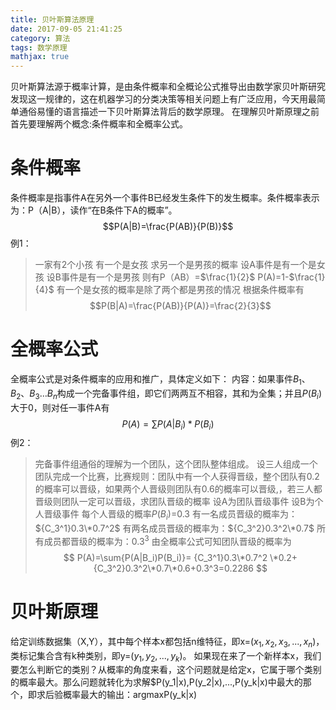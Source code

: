 ```yaml
---
title: 贝叶斯算法原理
date: 2017-09-05 21:41:25
category: 算法
tags: 数学原理
mathjax: true
---
```

贝叶斯算法源于概率计算，是由条件概率和全概论公式推导出由数学家贝叶斯研究发现这一规律的，这在机器学习的分类决策等相关问题上有广泛应用，今天用最简单通俗易懂的语言描述一下贝叶斯算法背后的数学原理。
在理解贝叶斯原理之前首先要理解两个概念:条件概率和全概率公式。
<!--more -->
# 条件概率
条件概率是指事件A在另外一个事件B已经发生条件下的发生概率。条件概率表示为：P（A|B），读作“在B条件下A的概率”。
 $$P(A|B)=\frac{P(AB)}{P(B)}$$
 例1：
 > 一家有2个小孩 有一个是女孩 求另一个是男孩的概率
 > 设A事件是有一个是女孩
 > 设B事件是有一个是男孩
 > 则有P（AB）=$\frac{1}{2}$
 > P(A)=1-$\frac{1}{4}$ 有一个是女孩的概率是除了两个都是男孩的情况
 > 根据条件概率有
 > $$P(B|A)=\frac{P(AB)}{P(A)}=\frac{2}{3}$$
 
# 全概率公式
 全概率公式是对条件概率的应用和推广，具体定义如下：
 内容：如果事件$B_1$、$B_2$、$B_3$…$B_n$构成一个完备事件组，即它们两两互不相容，其和为全集；并且$P(B_i)$大于0，则对任一事件A有
 $$P(A)=\sum{P(A|B_i)*P(B_i)}$$
例2：
> 完备事件组通俗的理解为一个团队，这个团队整体组成。
> 设三人组成一个团队完成一个比赛，比赛规则：团队中有一个人获得晋级，整个团队有0.2的概率可以晋级，如果两个人晋级则团队有0.6的概率可以晋级,，若三人都晋级则团队一定可以晋级，求团队晋级的概率
> 设A为团队晋级事件
> 设B为个人晋级事件
> 每个人晋级的概率$P(B_i)$=0.3
> 有一名成员晋级的概率为：${C_3^1}0.3\*0.7^2$
  有两名成员晋级的概率为：${C_3^2}0.3^2\*0.7$
  所有成员都晋级的概率为：$0.3^3$
> 由全概率公式可知团队晋级的概率为
 $$ P(A)=\sum{P(A|B_i)P(B_i)}= {C_3^1}0.3\*0.7^2 \*0.2+{C_3^2}0.3^2\*0.7\*0.6+0.3^3=0.2286 $$

# 贝叶斯原理
给定训练数据集（X,Y），其中每个样本x都包括n维特征，即x=($x_1,x_2,x_3,...,x_n$)，类标记集合含有k种类别，即y=($y_1,y_2,...,y_k$)。 如果现在来了一个新样本x，我们要怎么判断它的类别？从概率的角度来看，这个问题就是给定x，它属于哪个类别的概率最大。那么问题就转化为求解$P(y_1|x),P(y_2|x),...,P(y_k|x)中最大的那个，即求后验概率最大的输出：argmaxP(y_k|x)

<!--
# 应用案例
例3：假如医院门诊有一下就诊记录
>
 发烧 ,  是  
 打喷嚏 ,  是  
 打喷嚏 ,  否  
 发烧 ,  是  
 发烧 ,  否  
 发烧 ,  是  
 发烧 ,  否  
 打喷嚏 ,  否  
 发烧 ,  是  
 发烧 ,  否  
 现在来第一个人打喷嚏问他是否感冒
根据上述记录可知P(打喷嚏）=$\frac{3}{10}$，P(发烧)=$\frac{3}{10}，p(感冒)=$\frac{1}{2}$，P(感冒|打喷嚏)=$frac{4}{7}$,P(感冒|发烧)=$\frac{1}{3}$
则有P()

-->



